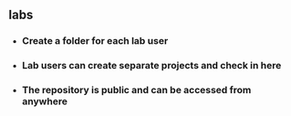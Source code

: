 ## labs
- ### Create a folder for each lab user
- ### Lab users can create separate projects and check in here
- ### The repository is public and can be accessed from anywhere  

